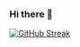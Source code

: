 ### Hi there 👋

[![GitHub Streak](https://github-readme-streak-stats.herokuapp.com?user=85degree)](https://git.io/streak-stats)
